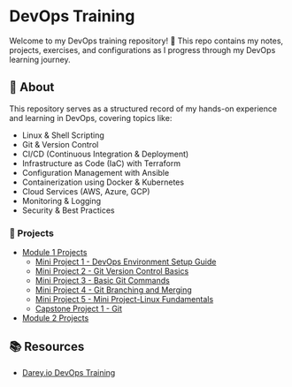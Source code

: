 # DevOps Training

Welcome to my DevOps training repository! 🚀 This repo contains my notes, projects, exercises, and configurations as I progress through my DevOps learning journey.

## 📌 About

This repository serves as a structured record of my hands-on experience and learning in DevOps, covering topics like:

- Linux & Shell Scripting
- Git & Version Control
- CI/CD (Continuous Integration & Deployment)
- Infrastructure as Code (IaC) with Terraform
- Configuration Management with Ansible
- Containerization using Docker & Kubernetes
- Cloud Services (AWS, Azure, GCP)
- Monitoring & Logging
- Security & Best Practices

### 🚀 Projects

- [Module 1 Projects](Module-1/)
  - [Mini Project 1 - DevOps Environment Setup Guide](Module-1/mini-project-1/README.md)
  - [Mini Project 2 - Git Version Control Basics](Module-1/mini-project-2/README.md)
  - [Mini Project 3 - Basic Git Commands](Module-1/mini-project-3/README.md)
  - [Mini Project 4 - Git Branching and Merging](Module-1/mini-project-4/README.md)
  - [Mini Project 5 - Mini Project-Linux Fundamentals](Module-1/mini-project-5/README.md)
  - [Capstone Project 1 - Git](Module-1/capstone-project-1/README.md)
- [Module 2 Projects](Module-2/)

## 📚 Resources

- [Darey.io DevOps Training](https://3mtt.academy.darey.io/)
